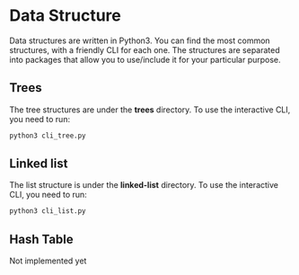 # Data Structure

Data structures are written in Python3. You can find the most common structures, 
with a friendly CLI for each one. The structures are separated into 
packages that allow you to use/include it for your particular purpose.

## Trees

The tree structures are under the **trees** directory. To use the interactive
CLI, you need to run:

```python
python3 cli_tree.py
```

## Linked list

The list structure is under the **linked-list** directory. To use the interactive
CLI, you need to run:

```python
python3 cli_list.py
```

## Hash Table

Not implemented yet